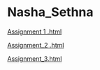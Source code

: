 # Nasha_Sethna

[Assignment 1 .html](https://github.com/bcb420-2021/Nasha_Sethna/blob/main/Assigment1/Nasha%20Sethna%20-%20Assignment-1-R-Notebook.html)


[Assignment_2 .html](https://github.com/bcb420-2021/Nasha_Sethna/blob/main/A2_NashaSethna.html)

[Assignment_3.html](https://github.com/bcb420-2021/Nasha_Sethna/blob/main/A3_NashaSethna.html)
